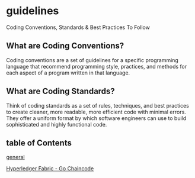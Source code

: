 # guidelines
Coding Conventions, Standards &amp; Best Practices To Follow

## What are Coding Conventions?

Coding conventions are a set of guidelines for a specific programming language that recommend programming style, practices, and methods for each aspect of a program written in that language.

## What are Coding Standards?

Think of coding standards as a set of rules, techniques, and best practices to create cleaner, more readable, more efficient code with minimal errors. They offer a uniform format by which software engineers can use to build sophisticated and highly functional code.


## table of Contents
[general](./general/README.md)

[Hyperledger Fabric - Go Chaincode](./general/golang/hyperledger_fabric_chaincode/README.md)